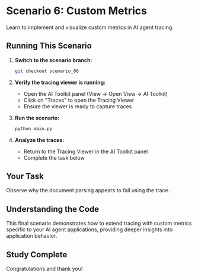 # Scenario 6: Custom Metrics

Learn to implement and visualize custom metrics in AI agent tracing.

## Running This Scenario

1. **Switch to the scenario branch:**
   ```bash
   git checkout scenario_06
   ```

2. **Verify the tracing viewer is running:**
   - Open the AI Toolkit panel (View → Open View → AI Toolkit)
   - Click on "Traces" to open the Tracing Viewer
   - Ensure the viewer is ready to capture traces

3. **Run the scenario:**
   ```bash
   python main.py
   ```

4. **Analyze the traces:**
   - Return to the Tracing Viewer in the AI Toolkit panel
   - Complete the task below

## Your Task

Observe why the document parsing appears to fail using the trace.

## Understanding the Code

This final scenario demonstrates how to extend tracing with custom metrics specific to your AI agent applications, providing deeper insights into application behavior.

## Study Complete

Congratulations and thank you!